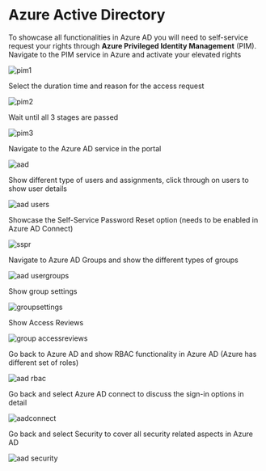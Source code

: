 # Azure Active Directory

To showcase all functionalities in Azure AD you will need to self-service request your rights through 
**Azure Privileged Identity Management** (PIM).
Navigate to the PIM service in Azure and activate your elevated rights

![pim1](https://chlams.blob.core.windows.net/public/reddogproductions/pics/aad/pim1.png)

Select the duration time and reason for the access request 

![pim2](https://chlams.blob.core.windows.net/public/reddogproductions/pics/aad/pim2.png)

Wait until all 3 stages are passed

![pim3](https://chlams.blob.core.windows.net/public/reddogproductions/pics/aad/pim3.png)

Navigate to the Azure AD service in the portal

![aad](https://chlams.blob.core.windows.net/public/reddogproductions/pics/aad/aad.png)

Show different type of users and assignments, click through on users to show user details

![aad users](https://chlams.blob.core.windows.net/public/reddogproductions/pics/aad/aadusers.png)

Showcase the Self-Service Password Reset option (needs to be enabled in Azure AD Connect)

![sspr](https://chlams.blob.core.windows.net/public/reddogproductions/pics/aad/sspr.png)

Navigate to Azure AD Groups and show the different types of groups

![aad usergroups](https://chlams.blob.core.windows.net/public/reddogproductions/pics/aad/aadgroups.png)

Show group settings

![groupsettings](https://chlams.blob.core.windows.net/public/reddogproductions/pics/aad/aadgroupsettings.png)

Show Access Reviews

![group accessreviews](https://chlams.blob.core.windows.net/public/reddogproductions/pics/aad/aadaccessreviews.png)

Go back to Azure AD and show RBAC functionality in Azure AD (Azure has different set of roles)

![aad rbac](https://chlams.blob.core.windows.net/public/reddogproductions/pics/aad/aadrbac.png)

Go back and select Azure AD connect to discuss the sign-in options in detail

![aadconnect](https://chlams.blob.core.windows.net/public/reddogproductions/pics/aad/aadconnect.png)

Go back and select Security to cover all security related aspects in Azure AD

![aad security](https://chlams.blob.core.windows.net/public/reddogproductions/pics/aad/aadsecurity.png)
